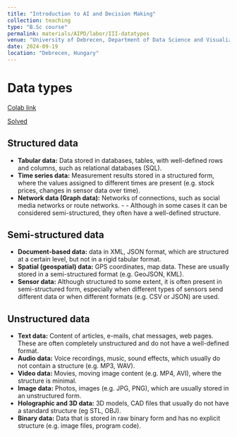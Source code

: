 ```yaml
---
title: "Introduction to AI and Decision Making"
collection: teaching
type: "B.Sc course"
permalink: materials/AIPD/labor/III-datatypes
venue: "University of Debrecen, Department of Data Science and Visualization"
date: 2024-09-19
location: "Debrecen, Hungary"
---
```


# Data types

[Colab link](https://colab.research.google.com/drive/1XYExe3U5C8AEY6ZtNeqyw2aF2U_FzKK6)

[Solved](https://colab.research.google.com/drive/10CeHJrTS1XnmeKoWzPl7RFMDLpyEVtpY)

##  Structured data

- **Tabular data:** Data stored in databases, tables, with well-defined rows and columns, such as relational databases (SQL).
- **Time series data:** Measurement results stored in a structured form, where the values ​​assigned to different times are present (e.g. stock prices, changes in sensor data over time).
- **Network data (Graph data):** Networks of connections, such as social media networks or route networks. - - Although in some cases it can be considered semi-structured, they often have a well-defined structure.

## Semi-structured data

- **Document-based data:** data in XML, JSON format, which are structured at a certain level, but not in a rigid tabular format.
- **Spatial (geospatial) data:** GPS coordinates, map data. These are usually stored in a semi-structured format (e.g. GeoJSON, KML).
- **Sensor data:** Although structured to some extent, it is often present in semi-structured form, especially when different types of sensors send different data or when different formats (e.g. CSV or JSON) are used.

## Unstructured data

- **Text data:** Content of articles, e-mails, chat messages, web pages. These are often completely unstructured and do not have a well-defined format.
- **Audio data:** Voice recordings, music, sound effects, which usually do not contain a structure (e.g. MP3, WAV).
- **Video data:** Movies, moving image content (e.g. MP4, AVI), where the structure is minimal.
- **Image data:** Photos, images (e.g. JPG, PNG), which are usually stored in an unstructured form.
- **Holographic and 3D data:** 3D models, CAD files that usually do not have a standard structure (eg STL, OBJ).
- **Binary data:** Data that is stored in raw binary form and has no explicit structure (e.g. image files, program code).